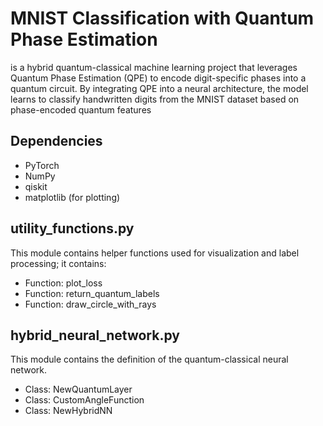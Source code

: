 # MNIST Classification with Quantum Phase Estimation
is a hybrid quantum-classical machine learning project that leverages Quantum Phase Estimation (QPE) to encode digit-specific phases into a quantum circuit. By integrating QPE into a neural architecture, the model learns to classify handwritten digits from the MNIST dataset based on phase-encoded quantum features


## Dependencies
- PyTorch
- NumPy
- qiskit
- matplotlib (for plotting)

## utility_functions.py
This module contains helper functions used for visualization and label processing; it contains:
- Function: plot_loss
- Function: return_quantum_labels
- Function: draw_circle_with_rays

## hybrid_neural_network.py
This module contains the definition of the quantum-classical neural network.
- Class: NewQuantumLayer
- Class: CustomAngleFunction
- Class: NewHybridNN

